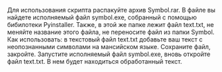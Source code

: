 Для использования скрипта распакуйте архив Symbol.rar. В файле вы найдете исполняемый файл symbol.exe, собранный с помощью бибилотеки Pyinstaller. Также, в этой же папке лежит файл text.txt, не меняйте название этого файла, не переносите файл из папки Symbol.
Как использовать: в текстовый файл text.txt добавьте ваш текст с неопознанными символами на мансийском языке. Сохраните файл, закройте. Запустите исполняемый файл symbol.exe, вновь откройте файл text.txt. В нем будет находиться обработанный текст.
